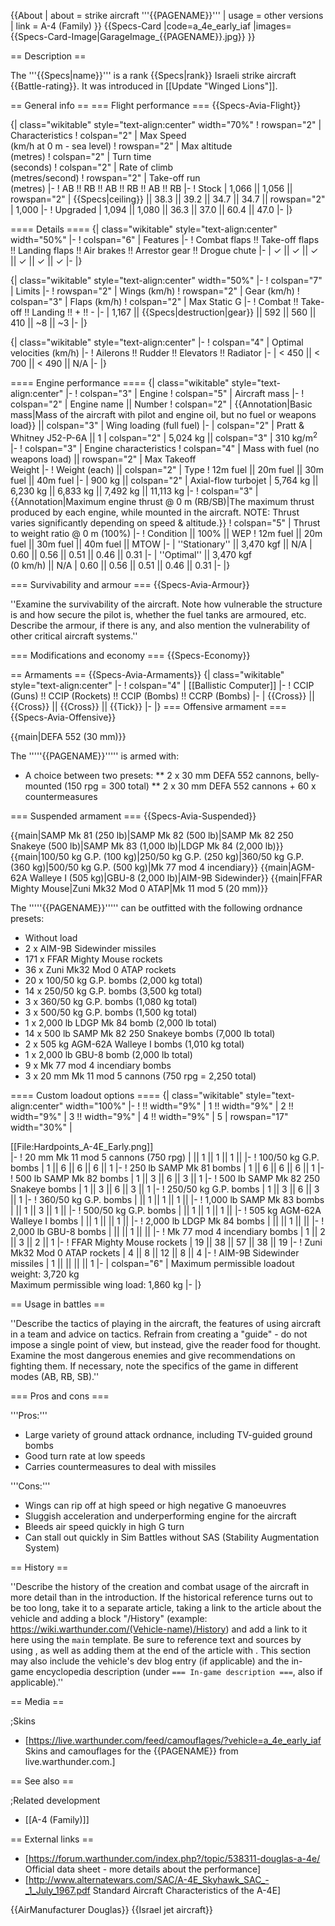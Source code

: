 {{About
| about = strike aircraft '''{{PAGENAME}}'''
| usage = other versions
| link = A-4 (Family)
}}
{{Specs-Card
|code=a_4e_early_iaf
|images={{Specs-Card-Image|GarageImage_{{PAGENAME}}.jpg}}
}}

== Description ==
<!-- ''In the description, the first part should be about the history of and the creation and combat usage of the aircraft, as well as its key features. In the second part, tell the reader about the aircraft in the game. Insert a screenshot of the vehicle, so that if the novice player does not remember the vehicle by name, he will immediately understand what kind of vehicle the article is talking about.'' -->
The '''{{Specs|name}}''' is a rank {{Specs|rank}} Israeli strike aircraft {{Battle-rating}}. It was introduced in [[Update "Winged Lions"]].

== General info ==
=== Flight performance ===
{{Specs-Avia-Flight}}
<!-- ''Describe how the aircraft behaves in the air. Speed, manoeuvrability, acceleration and allowable loads - these are the most important characteristics of the vehicle.'' -->

{| class="wikitable" style="text-align:center" width="70%"
! rowspan="2" | Characteristics
! colspan="2" | Max Speed<br>(km/h at 0 m - sea level)
! rowspan="2" | Max altitude<br>(metres)
! colspan="2" | Turn time<br>(seconds)
! colspan="2" | Rate of climb<br>(metres/second)
! rowspan="2" | Take-off run<br>(metres)
|-
! AB !! RB !! AB !! RB !! AB !! RB
|-
! Stock
| 1,066 || 1,056 || rowspan="2" | {{Specs|ceiling}} || 38.3 || 39.2 || 34.7 || 34.7 || rowspan="2" | 1,000
|-
! Upgraded
| 1,094 || 1,080 || 36.3 || 37.0 || 60.4 || 47.0
|-
|}

==== Details ====
{| class="wikitable" style="text-align:center" width="50%"
|-
! colspan="6" | Features
|-
! Combat flaps !! Take-off flaps !! Landing flaps !! Air brakes !! Arrestor gear !! Drogue chute
|-
| ✓ || ✓ || ✓ || ✓ || ✓ || ✓     <!-- ✓ -->
|-
|}

{| class="wikitable" style="text-align:center" width="50%"
|-
! colspan="7" | Limits
|-
! rowspan="2" | Wings (km/h)
! rowspan="2" | Gear (km/h)
! colspan="3" | Flaps (km/h)
! colspan="2" | Max Static G
|-
! Combat !! Take-off !! Landing !! + !! -
|-
| 1,167 <!-- {{Specs|destruction|body}} --> || {{Specs|destruction|gear}} || 592 || 560 || 410 || ~8 || ~3
|-
|}

{| class="wikitable" style="text-align:center"
|-
! colspan="4" | Optimal velocities (km/h)
|-
! Ailerons !! Rudder !! Elevators !! Radiator
|-
| < 450 || < 700 || < 490 || N/A
|-
|}

==== Engine performance ====
{| class="wikitable" style="text-align:center"
|-
! colspan="3" | Engine
! colspan="5" | Aircraft mass
|-
! colspan="2" | Engine name || Number
! colspan="2" | {{Annotation|Basic mass|Mass of the aircraft with pilot and engine oil, but no fuel or weapons load}} || colspan="3" | Wing loading (full fuel)
|-
| colspan="2" | Pratt & Whitney J52-P-6A || 1
| colspan="2" | 5,024 kg || colspan="3" | 310 kg/m<sup>2</sup>
|-
! colspan="3" | Engine characteristics
! colspan="4" | Mass with fuel (no weapons load) || rowspan="2" | Max Takeoff<br>Weight
|-
! Weight (each) || colspan="2" | Type
! 12m fuel || 20m fuel || 30m fuel || 40m fuel
|-
| 900 kg || colspan="2" | Axial-flow turbojet
| 5,764 kg || 6,230 kg || 6,833 kg || 7,492 kg || 11,113 kg
|-
! colspan="3" | {{Annotation|Maximum engine thrust @ 0 m (RB/SB)|The maximum thrust produced by each engine, while mounted in the aircraft. NOTE: Thrust varies significantly depending on speed & altitude.}}
! colspan="5" | Thrust to weight ratio @ 0 m (100%)
|-
! Condition || 100% || WEP
! 12m fuel || 20m fuel || 30m fuel || 40m fuel || MTOW
|-
| ''Stationary'' || 3,470 kgf || N/A
| 0.60 || 0.56 || 0.51 || 0.46 || 0.31
|-
| ''Optimal'' || 3,470 kgf<br>(0 km/h) || N/A
| 0.60 || 0.56 || 0.51 || 0.46 || 0.31
|-
|}

=== Survivability and armour ===
{{Specs-Avia-Armour}}
<!-- ''Examine the survivability of the aircraft. Note how vulnerable the structure is and how secure the pilot is, whether the fuel tanks are armoured, etc. Describe the armour, if there is any, and also mention the vulnerability of other critical aircraft systems.'' -->
''Examine the survivability of the aircraft. Note how vulnerable the structure is and how secure the pilot is, whether the fuel tanks are armoured, etc. Describe the armour, if there is any, and also mention the vulnerability of other critical aircraft systems.''

=== Modifications and economy ===
{{Specs-Economy}}

== Armaments ==
{{Specs-Avia-Armaments}}
{| class="wikitable" style="text-align:center"
|-
! colspan="4" | [[Ballistic Computer]]
|-
! CCIP (Guns) !! CCIP (Rockets) !! CCIP (Bombs) !! CCRP (Bombs)
|-
| {{Cross}} || {{Cross}} || {{Cross}} || {{Tick}}
|-
|}
=== Offensive armament ===
{{Specs-Avia-Offensive}}
<!-- ''Describe the offensive armament of the aircraft, if any. Describe how effective the cannons and machine guns are in a battle, and also what belts or drums are better to use. If there is no offensive weaponry, delete this subsection.'' -->
{{main|DEFA 552 (30 mm)}}

The '''''{{PAGENAME}}''''' is armed with:

* A choice between two presets:
** 2 x 30 mm DEFA 552 cannons, belly-mounted (150 rpg = 300 total)
** 2 x 30 mm DEFA 552 cannons + 60 x countermeasures

=== Suspended armament ===
{{Specs-Avia-Suspended}}
<!-- ''Describe the aircraft's suspended armament: additional cannons under the wings, bombs, rockets and torpedoes. This section is especially important for bombers and attackers. If there is no suspended weaponry remove this subsection.'' -->
{{main|SAMP Mk 81 (250 lb)|SAMP Mk 82 (500 lb)|SAMP Mk 82 250 Snakeye (500 lb)|SAMP Mk 83 (1,000 lb)|LDGP Mk 84 (2,000 lb)}}
{{main|100/50 kg G.P. (100 kg)|250/50 kg G.P. (250 kg)|360/50 kg G.P. (360 kg)|500/50 kg G.P. (500 kg)|Mk 77 mod 4 incendiary}}
{{main|AGM-62A Walleye I (505 kg)|GBU-8 (2,000 lb)|AIM-9B Sidewinder}}
{{main|FFAR Mighty Mouse|Zuni Mk32 Mod 0 ATAP|Mk 11 mod 5 (20 mm)}}

The '''''{{PAGENAME}}''''' can be outfitted with the following ordnance presets:

* Without load
* 2 x AIM-9B Sidewinder missiles
* 171 x FFAR Mighty Mouse rockets
* 36 x Zuni Mk32 Mod 0 ATAP rockets
* 20 x 100/50 kg G.P. bombs (2,000 kg total)
* 14 x 250/50 kg G.P. bombs (3,500 kg total)
* 3 x 360/50 kg G.P. bombs (1,080 kg total)
* 3 x 500/50 kg G.P. bombs (1,500 kg total)
* 1 x 2,000 lb LDGP Mk 84 bomb (2,000 lb total)
* 14 x 500 lb SAMP Mk 82 250 Snakeye bombs (7,000 lb total)
* 2 x 505 kg AGM-62A Walleye I bombs (1,010 kg total)
* 1 x 2,000 lb GBU-8 bomb (2,000 lb total)
* 9 x Mk 77 mod 4 incendiary bombs
* 3 x 20 mm Mk 11 mod 5 cannons (750 rpg = 2,250 total)

==== Custom loadout options ====
{| class="wikitable" style="text-align:center" width="100%"
|-
! !! width="9%" | 1 !! width="9%" | 2 !! width="9%" | 3 !! width="9%" | 4 !! width="9%" | 5
| rowspan="17" width="30%" | <div class="ttx-image">[[File:Hardpoints_A-4E_Early.png]]</div>
|-
! 20 mm Mk 11 mod 5 cannons (750 rpg)
| || 1 || 1 || 1 ||
|-
! 100/50 kg G.P. bombs
| 1 || 6 || 6 || 6 || 1
|-
! 250 lb SAMP Mk 81 bombs
| 1 || 6 || 6 || 6 || 1
|-
! 500 lb SAMP Mk 82 bombs
| 1 || 3 || 6 || 3 || 1
|-
! 500 lb SAMP Mk 82 250 Snakeye bombs
| 1 || 3 || 6 || 3 || 1
|-
! 250/50 kg G.P. bombs
| 1 || 3 || 6 || 3 || 1
|-
! 360/50 kg G.P. bombs
| || 1 || 1 || 1 ||
|-
! 1,000 lb SAMP Mk 83 bombs
| || 1 || 3 || 1 ||
|-
! 500/50 kg G.P. bombs
| || 1 || 1 || 1 ||
|-
! 505 kg AGM-62A Walleye I bombs
| || 1 || || 1 ||
|-
! 2,000 lb LDGP Mk 84 bombs
| || || 1 || ||
|-
! 2,000 lb GBU-8 bombs
| || || 1 || ||
|-
! Mk 77 mod 4 incendiary bombs
| 1 || 2 || 3 || 2 || 1
|-
! FFAR Mighty Mouse rockets
| 19 || 38 || 57 || 38 || 19
|-
! Zuni Mk32 Mod 0 ATAP rockets
| 4 || 8 || 12 || 8 || 4
|-
! AIM-9B Sidewinder missiles
| 1 || || || || 1
|-
| colspan="6" | Maximum permissible loadout weight: 3,720 kg<br>Maximum permissible wing load: 1,860 kg
|-
|}

== Usage in battles ==
<!-- ''Describe the tactics of playing in the aircraft, the features of using aircraft in a team and advice on tactics. Refrain from creating a "guide" - do not impose a single point of view, but instead, give the reader food for thought. Examine the most dangerous enemies and give recommendations on fighting them. If necessary, note the specifics of the game in different modes (AB, RB, SB).'' -->
''Describe the tactics of playing in the aircraft, the features of using aircraft in a team and advice on tactics. Refrain from creating a "guide" - do not impose a single point of view, but instead, give the reader food for thought. Examine the most dangerous enemies and give recommendations on fighting them. If necessary, note the specifics of the game in different modes (AB, RB, SB).''

=== Pros and cons ===
<!-- ''Summarise and briefly evaluate the vehicle in terms of its characteristics and combat effectiveness. Mark its pros and cons in the bulleted list. Try not to use more than 6 points for each of the characteristics. Avoid using categorical definitions such as "bad", "good" and the like - use substitutions with softer forms such as "inadequate" and "effective".'' -->

'''Pros:'''

* Large variety of ground attack ordnance, including TV-guided ground bombs
* Good turn rate at low speeds
* Carries countermeasures to deal with missiles

'''Cons:'''

* Wings can rip off at high speed or high negative G manoeuvres
* Sluggish acceleration and underperforming engine for the aircraft
* Bleeds air speed quickly in high G turn
* Can stall out quickly in Sim Battles without SAS (Stability Augmentation System)

== History ==
<!-- ''Describe the history of the creation and combat usage of the aircraft in more detail than in the introduction. If the historical reference turns out to be too long, take it to a separate article, taking a link to the article about the vehicle and adding a block "/History" (example: <nowiki>https://wiki.warthunder.com/(Vehicle-name)/History</nowiki>) and add a link to it here using the <code>main</code> template. Be sure to reference text and sources by using <code><nowiki><ref></ref></nowiki></code>, as well as adding them at the end of the article with <code><nowiki><references /></nowiki></code>. This section may also include the vehicle's dev blog entry (if applicable) and the in-game encyclopedia description (under <code><nowiki>=== In-game description ===</nowiki></code>, also if applicable).'' -->
''Describe the history of the creation and combat usage of the aircraft in more detail than in the introduction. If the historical reference turns out to be too long, take it to a separate article, taking a link to the article about the vehicle and adding a block "/History" (example: <nowiki>https://wiki.warthunder.com/(Vehicle-name)/History</nowiki>) and add a link to it here using the <code>main</code> template. Be sure to reference text and sources by using <code><nowiki><ref></ref></nowiki></code>, as well as adding them at the end of the article with <code><nowiki><references /></nowiki></code>. This section may also include the vehicle's dev blog entry (if applicable) and the in-game encyclopedia description (under <code><nowiki>=== In-game description ===</nowiki></code>, also if applicable).''

== Media ==
<!-- ''Excellent additions to the article would be video guides, screenshots from the game, and photos.'' -->

;Skins
* [https://live.warthunder.com/feed/camouflages/?vehicle=a_4e_early_iaf Skins and camouflages for the {{PAGENAME}} from live.warthunder.com.]

== See also ==
<!-- ''Links to the articles on the War Thunder Wiki that you think will be useful for the reader, for example:''
* ''reference to the series of the aircraft;''
* ''links to approximate analogues of other nations and research trees.'' -->

;Related development
* [[A-4 (Family)]]

== External links ==
<!-- ''Paste links to sources and external resources, such as:''
* ''topic on the official game forum;''
* ''other literature.'' -->

* [https://forum.warthunder.com/index.php?/topic/538311-douglas-a-4e/ Official data sheet - more details about the performance]
* [http://www.alternatewars.com/SAC/A-4E_Skyhawk_SAC_-_1_July_1967.pdf Standard Aircraft Characteristics of the A-4E]

{{AirManufacturer Douglas}}
{{Israel jet aircraft}}